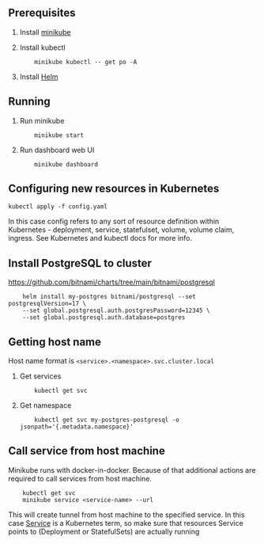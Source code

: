 
## Prerequisites

1. Install [minikube](https://minikube.sigs.k8s.io/docs/start/?arch=%2Fwindows%2Fx86-64%2Fstable%2F.exe+download)
2. Install kubectl

    ```shell
        minikube kubectl -- get po -A
    ```
3. Install [Helm](https://helm.sh/docs/intro/quickstart/#install-helm)
    

## Running

1. Run minikube

    ```shell
        minikube start
    ```

2. Run dashboard web UI

    ```shell
        minikube dashboard
    ```

## Configuring new resources in Kubernetes

```
kubectl apply -f config.yaml
```

In this case config refers to any sort of resource definition within Kubernetes - deployment, service, statefulset, volume, volume claim, ingress. See Kubernetes and kubectl docs for more info.

## Install PostgreSQL to cluster

https://github.com/bitnami/charts/tree/main/bitnami/postgresql

```shell
    helm install my-postgres bitnami/postgresql --set postgresqlVersion=17 \
    --set global.postgresql.auth.postgresPassword=12345 \
    --set global.postgresql.auth.database=postgres
```

## Getting host name

Host name format is `<service>.<namespace>.svc.cluster.local`

1. Get services

    ```shell
        kubectl get svc
    ```

2. Get namespace
    
    ```shell
        kubectl get svc my-postgres-postgresql -o jsonpath='{.metadata.namespace}'
    ```

## Call service from host machine

Minikube runs with docker-in-docker. Because of that additional actions are required to call services from host machine.

```shell
    kubectl get svc
    minikube service <service-name> --url
```

This will create tunnel from host machine to the specified service. In this case [Service](https://kubernetes.io/docs/concepts/services-networking/service/) is a Kubernetes term, so make sure that resources Service points to (Deployment or StatefulSets) are actually running
